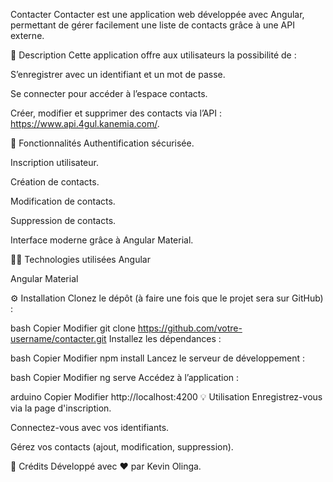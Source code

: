 Contacter
Contacter est une application web développée avec Angular, permettant de gérer facilement une liste de contacts grâce à une API externe.

📝 Description
Cette application offre aux utilisateurs la possibilité de :

S’enregistrer avec un identifiant et un mot de passe.

Se connecter pour accéder à l’espace contacts.

Créer, modifier et supprimer des contacts via l’API : https://www.api.4gul.kanemia.com/.

🚀 Fonctionnalités
Authentification sécurisée.

Inscription utilisateur.

Création de contacts.

Modification de contacts.

Suppression de contacts.

Interface moderne grâce à Angular Material.

🧑‍💻 Technologies utilisées
Angular

Angular Material

⚙️ Installation
Clonez le dépôt (à faire une fois que le projet sera sur GitHub) :

bash
Copier
Modifier
git clone https://github.com/votre-username/contacter.git
Installez les dépendances :

bash
Copier
Modifier
npm install
Lancez le serveur de développement :

bash
Copier
Modifier
ng serve
Accédez à l’application :

arduino
Copier
Modifier
http://localhost:4200
💡 Utilisation
Enregistrez-vous via la page d'inscription.

Connectez-vous avec vos identifiants.

Gérez vos contacts (ajout, modification, suppression).

🙌 Crédits
Développé avec ❤️ par Kevin Olinga.


